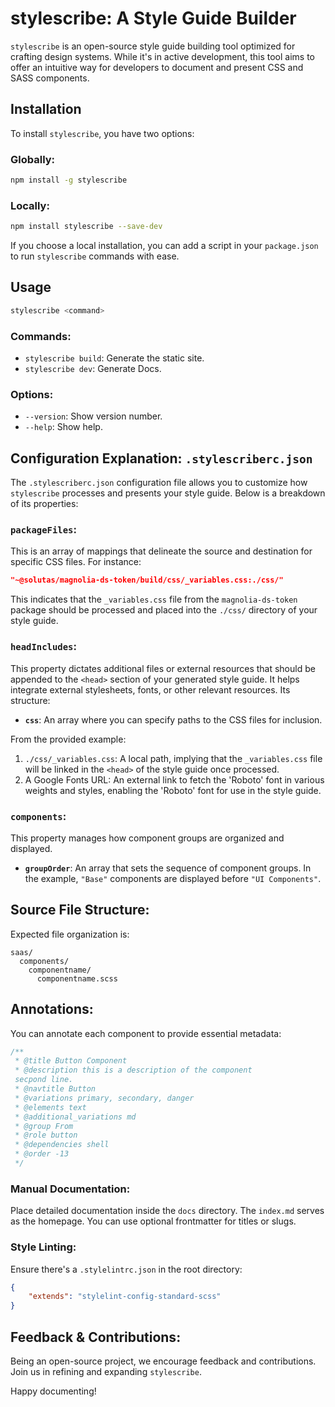 # stylescribe: A Style Guide Builder

`stylescribe` is an open-source style guide building tool optimized for crafting design systems. While it's in active development, this tool aims to offer an intuitive way for developers to document and present CSS and SASS components.

## Installation

To install `stylescribe`, you have two options:

### Globally:

```bash
npm install -g stylescribe
```

### Locally:

```bash
npm install stylescribe --save-dev
```

If you choose a local installation, you can add a script in your `package.json` to run `stylescribe` commands with ease.

## Usage

```bash
stylescribe <command>
```

### Commands:
- `stylescribe build`: Generate the static site.
- `stylescribe dev`: Generate Docs.

### Options:
- `--version`: Show version number.
- `--help`: Show help.


## Configuration Explanation: `.stylescriberc.json`

The `.stylescriberc.json` configuration file allows you to customize how `stylescribe` processes and presents your style guide. Below is a breakdown of its properties:

### `packageFiles`:
This is an array of mappings that delineate the source and destination for specific CSS files. For instance:

```json
"~@solutas/magnolia-ds-token/build/css/_variables.css:./css/"
```
This indicates that the `_variables.css` file from the `magnolia-ds-token` package should be processed and placed into the `./css/` directory of your style guide.

### `headIncludes`:
This property dictates additional files or external resources that should be appended to the `<head>` section of your generated style guide. It helps integrate external stylesheets, fonts, or other relevant resources. Its structure:

- **`css`**: An array where you can specify paths to the CSS files for inclusion.

From the provided example:
1. `./css/_variables.css`: A local path, implying that the `_variables.css` file will be linked in the `<head>` of the style guide once processed.
2. A Google Fonts URL: An external link to fetch the 'Roboto' font in various weights and styles, enabling the 'Roboto' font for use in the style guide.

### `components`:
This property manages how component groups are organized and displayed.
- **`groupOrder`**: An array that sets the sequence of component groups. In the example, `"Base"` components are displayed before `"UI Components"`.




## Source File Structure:

Expected file organization is:

```
saas/
  components/
    componentname/
      componentname.scss
```

## Annotations:

You can annotate each component to provide essential metadata:

```css
/**
 * @title Button Component
 * @description this is a description of the component 
 secpond line.
 * @navtitle Button
 * @variations primary, secondary, danger
 * @elements text
 * @additional_variations md  
 * @group From 
 * @role button 
 * @dependencies shell
 * @order -13
 */
```

### Manual Documentation:

Place detailed documentation inside the `docs` directory. The `index.md` serves as the homepage. You can use optional frontmatter for titles or slugs.

### Style Linting:

Ensure there's a `.stylelintrc.json` in the root directory:

```json
{
    "extends": "stylelint-config-standard-scss"
}
```

## Feedback & Contributions:

Being an open-source project, we encourage feedback and contributions. Join us in refining and expanding `stylescribe`.

Happy documenting!

